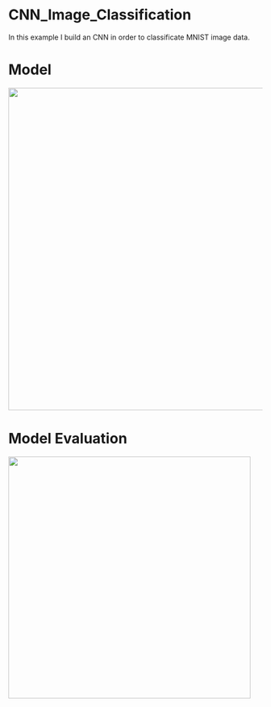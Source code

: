 # CNN_Image_Classification

In this example I build an CNN in order to classificate MNIST image data.

# Model


<img src="https://github.com/ashimy/CNN_Image_Classification/image/blob/master/model%20summary.png" width="640px">


# Model Evaluation
<img src="https://github.com/ashimy/CNN_Image_Classification/image/blob/master/model%20evaluation.png" width="480px">
